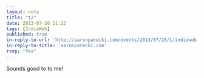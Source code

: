 ```yaml
---
layout: note
title: "t2"
date: 2013-07-26 11:22
tags: [IndieWeb]
published: true
in-reply-to-url: 'http://aaronparecki.com/events/2013/07/28/1/indieweb-hack-session'
in-reply-to-title: 'aaronparecki.com'
rsvp: "Yes"
---
```

Sounds good to to me!